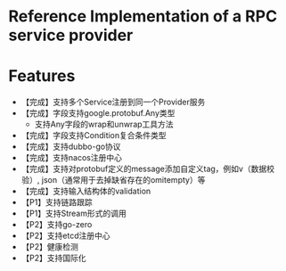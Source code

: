 # Reference Implementation of a RPC service provider

# Features
- 【完成】支持多个Service注册到同一个Provider服务
- 【完成】字段支持google.protobuf.Any类型
    - 支持Any字段的wrap和unwrap工具方法
- 【完成】字段支持Condition复合条件类型
- 【完成】支持dubbo-go协议
- 【完成】支持nacos注册中心
- 【完成】支持对protobuf定义的message添加自定义tag，例如v（数据校验）, json（通常用于去掉缺省存在的omitempty）等
- 【完成】支持输入结构体的validation
- 【P1】支持链路跟踪
- 【P1】支持Stream形式的调用
- 【P2】支持go-zero
- 【P2】支持etcd注册中心
- 【P2】健康检测
- 【P2】支持国际化
